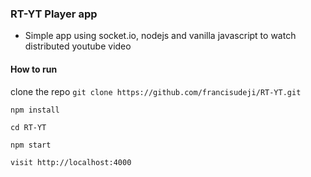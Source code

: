 
### RT-YT Player app

* Simple app using socket.io, nodejs and vanilla javascript to watch distributed youtube video

#### How to run

clone the repo `git clone https://github.com/francisudeji/RT-YT.git`
```
npm install

cd RT-YT

npm start

visit http://localhost:4000
```
